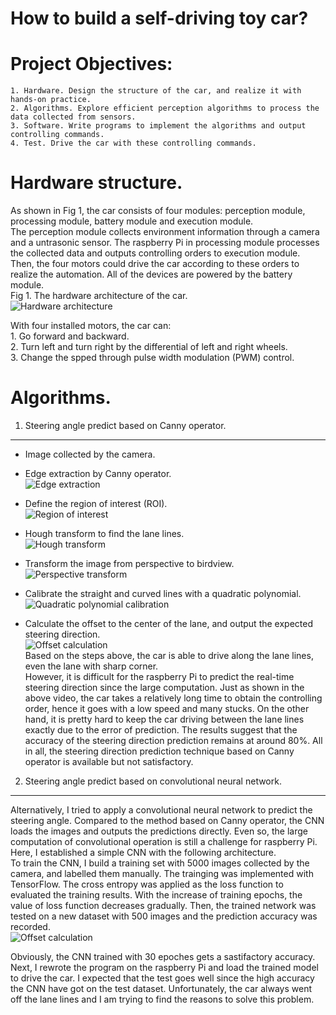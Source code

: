 # How to build a self-driving toy car?


Project Objectives:
=====
    1. Hardware. Design the structure of the car, and realize it with hands-on practice.  
    2. Algorithms. Explore efficient perception algorithms to process the data collected from sensors.  
    3. Software. Write programs to implement the algorithms and output controlling commands.  
    4. Test. Drive the car with these controlling commands.  


Hardware structure.
=====
As shown in Fig 1, the car consists of four modules: perception module, processing module, battery module and execution module.  
The perception module collects environment information through a camera and a untrasonic sensor. The raspberry Pi in processing module processes the collected data and outputs controlling orders to execution module. Then, the four motors could drive the car according to these orders to realize the automation. All of the devices are powered by the battery module.  
Fig 1. The hardware architecture of the car.  
![Hardware architecture](https://github.com/Key1994/self_driving_toy_car/blob/master/Graphs/Hardware%20architecture.png)

With four installed motors, the car can:  
    1. Go forward and backward.  
    2. Turn left and turn right by the differential of left and right wheels.  
    3. Change the spped through pulse width modulation (PWM) control.  


Algorithms.
=====
1. Steering angle predict based on Canny operator.  
_____
* Image collected by the camera.  

* Edge extraction by Canny operator.  
![Edge extraction](https://github.com/Key1994/self_driving_toy_car/blob/master/Graphs/Fig2.png)
* Define the region of interest (ROI).  
![Region of interest](https://github.com/Key1994/self_driving_toy_car/blob/master/Graphs/Fig3.png)
* Hough transform to find the lane lines.  
![Hough transform](https://github.com/Key1994/self_driving_toy_car/blob/master/Graphs/Fig4.png)
* Transform the image from perspective to birdview.  
![Perspective transform](https://github.com/Key1994/self_driving_toy_car/blob/master/Graphs/Fig5.png)
* Calibrate the straight and curved lines with a quadratic polynomial.  
![Quadratic polynomial calibration](https://github.com/Key1994/self_driving_toy_car/blob/master/Graphs/Fig6.png)
* Calculate the offset to the center of the lane, and output the expected steering direction.  
![Offset calculation](https://github.com/Key1994/self_driving_toy_car/blob/master/Graphs/Fig7.png)  
Based on the steps above, the car is able to drive along the lane lines, even the lane with sharp corner.  
However, it is difficult for the raspberry Pi to predict the real-time steering direction since the large computation. Just as shown in the above video, the car takes a relatively long time to obtain the controlling order, hence it goes with a low speed and many stucks. On the other hand, it is pretty hard to keep the car driving between the lane lines exactly due to the error of prediction. The results suggest that the accuracy of the steering direction prediction remains at around 80%. All in all, the steering direction prediction technique based on Canny operator is available but not satisfactory.  

2. Steering angle predict based on convolutional neural network.
_____
Alternatively, I tried to apply a convolutional neural network to predict the steering angle. Compared to the method based on Canny operator, the CNN loads the images and outputs the predictions directly. Even so, the large computation of convolutional operation is still a challenge for raspberry Pi. Here, I established a simple CNN with the following architecture.  
To train the CNN, I build a training set with 5000 images collected by the camera, and labelled them manually. The trainging was implemented with TensorFlow. The cross entropy was applied as the loss function to evaluated the training results. With the increase of training epochs, the value of loss function decreases gradually. Then, the trained network was tested on a new dataset with 500 images and the prediction accuracy was recorded.  
![Offset calculation](https://github.com/Key1994/self_driving_toy_car/blob/master/Graphs/Fig8.png)  

Obviously, the CNN trained with 30 epoches gets a sastifactory accuracy. Next, I rewrote the program on the raspberry Pi and load the trained model to drive the car. I expected that the test goes well since the high accuracy the CNN have got on the test dataset. Unfortunately, the car always went off the lane lines and I am trying to find the reasons to solve this problem.   
